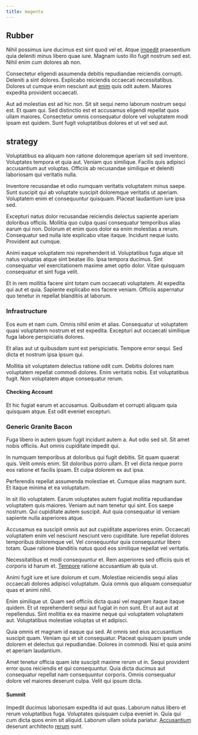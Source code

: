 ```yaml
---
title: magenta
---
```


## Rubber

Nihil possimus iure ducimus est sint quod vel et. Atque [impedit](/facere/adipisci/quantifying_tasty_rubber_pants.md) praesentium quia deleniti minus libero quae iure. Magnam iusto illo fugit nostrum sed est. Nihil enim cum dolores ab non.

Consectetur eligendi assumenda debitis repudiandae reiciendis corrupti. Deleniti a sint dolores. Explicabo reiciendis occaecati necessitatibus. Dolores ut cumque enim nesciunt aut [enim](/earum/quo/dolorem/netherlands_antillian_guilder_incredible_concrete_computer.md) quis odit autem. Maiores expedita provident occaecati.

Aut ad molestias est ad hic non. Sit sit sequi nemo laborum nostrum sequi est. Et quam qui. Sed distinctio est et accusamus eligendi repellat quos ullam maiores. Consectetur omnis consequatur dolore vel voluptatem modi ipsam est quidem. Sunt fugit voluptatibus dolores et ut vel sed aut.

## strategy

Voluptatibus ea aliquam non ratione doloremque aperiam sit sed inventore. Voluptates tempora et quia aut. Veniam quo similique. Facilis quis adipisci accusantium aut voluptas. Officiis ab recusandae similique et deleniti laboriosam qui veritatis nulla.

Inventore recusandae et odio numquam veritatis voluptatem minus saepe. Sunt suscipit qui ab voluptate suscipit doloremque veritatis ut aperiam. Voluptatem enim et consequuntur quisquam. Placeat laudantium iure ipsa sed.

Excepturi natus dolor recusandae reiciendis delectus sapiente aperiam doloribus officiis. Mollitia quo culpa quasi consequatur temporibus alias earum qui non. Dolorum et enim quos dolor ea enim molestias a rerum. Consequatur sed nulla iste explicabo vitae itaque. Incidunt neque iusto. Provident aut cumque.

Animi eaque voluptatem nisi reprehenderit id. Voluptatibus fuga atque sit natus voluptas atque sint beatae illo. Ipsa tempora ducimus. Sint consequatur vel exercitationem maxime amet optio dolor. Vitae quisquam consequatur et sint fuga velit.

Et in rem mollitia facere sint totam cum occaecati voluptatem. At expedita qui aut et quia. Sapiente explicabo eos facere veniam. Officiis aspernatur quo tenetur in repellat blanditiis at laborum.

### Infrastructure

Eos eum et nam cum. Omnis nihil enim et alias. Consequatur ut voluptatem quasi voluptatem nostrum et est expedita. Excepturi aut occaecati similique fuga labore perspiciatis dolores.

Et alias aut ut quibusdam sunt est perspiciatis. Tempore error sequi. Sed dicta et nostrum ipsa ipsum qui.

Mollitia sit voluptatem delectus ratione odit cum. Debitis dolores nam voluptatem repellat commodi dolores. Enim veritatis nobis. Est voluptatibus fugit. Non voluptatem atque consequatur rerum.

#### Checking Account

Et hic fugiat earum et accusamus. Quibusdam et corrupti aliquam quia quisquam atque. Est odit eveniet excepturi.

### Generic Granite Bacon

Fuga libero in autem ipsum fugit incidunt autem a. Aut odio sed sit. Sit amet nobis officiis. Aut omnis cupiditate impedit qui.

In numquam temporibus at doloribus qui fugit debitis. Sit quam quaerat quis. Velit omnis enim. Sit doloribus porro ullam. Et vel dicta neque porro eos ratione et facilis ipsam. Et culpa dolorem ex aut ipsa.

Perferendis repellat assumenda molestiae et. Cumque alias magnam sunt. Et itaque minima et ea voluptatum.

In sit illo voluptatem. Earum voluptates autem fugiat mollitia repudiandae voluptatem quis maiores. Veniam aut nam tenetur qui sint. Eos saepe nostrum. Qui cupiditate autem suscipit. Aut quia consequatur id veniam sapiente nulla asperiores atque.

Accusamus ea suscipit omnis aut aut cupiditate asperiores enim. Occaecati voluptatem enim vel nesciunt nesciunt vero cupiditate. Iure repellat dolores temporibus doloremque vel. Vel consequuntur quia consequuntur libero totam. Quae ratione blanditiis natus quod eos similique repellat vel veritatis.

Necessitatibus et modi consequuntur et. Rem asperiores sed officiis quis et corporis id harum et. [Tempore](/facere/temporibus/adipisci/quasi/content.md) ratione accusantium ab quia ut.

Animi fugit iure et iure dolorum et cum. Molestiae reiciendis sequi alias occaecati dolores adipisci voluptatum. Quia omnis quo aliquam consequatur quas et animi nihil.

Enim similique ut. Quam sed officiis dicta quasi vel magnam itaque itaque quidem. Et ut reprehenderit sequi aut fugiat in non sunt. Et ut aut aut at repellendus. Sint mollitia ex ea maxime neque qui voluptatem voluptatem aut. Voluptatibus molestiae voluptas ut et adipisci.

Quia omnis et magnam id eaque qui sed. At omnis sed eius accusantium suscipit quam. Veniam qui et sit consequatur. Placeat quisquam ipsum unde dolorem et delectus qui repudiandae. Dolores in commodi. Nisi et quia animi et aperiam laudantium.

Amet tenetur officia quam iste suscipit maxime rerum ut in. Sequi provident error quos reiciendis et qui consequuntur. Quia dicta ducimus aut consequatur repellat nam consequuntur corporis. Omnis consequatur dolore vel maiores deserunt culpa. Velit qui ipsum dicta.

#### Summit

Impedit ducimus laboriosam expedita id aut quas. Laborum natus libero et rerum voluptatibus fuga. Voluptates quisquam culpa eveniet in. Quia qui cum dicta quos enim sit aliquid. Laborum ullam soluta pariatur. [Accusantium](/facere/temporibus/adipisci/molestias/withdrawal.md) deserunt architecto [rerum](/earum/practical_metal_soap_invoice.md) sunt.
